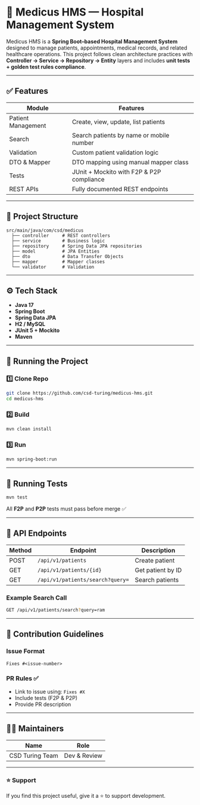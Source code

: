 # 🏥 Medicus HMS — Hospital Management System

Medicus HMS is a **Spring Boot–based Hospital Management System** designed to manage patients, appointments, medical records, and related healthcare operations.
This project follows clean architecture practices with **Controller → Service → Repository → Entity** layers and includes **unit tests + golden test rules compliance**.

---

## ✅ Features

| Module             | Features                                  |
| ------------------ | ----------------------------------------- |
| Patient Management | Create, view, update, list patients       |
| Search             | Search patients by name or mobile number  |
| Validation         | Custom patient validation logic           |
| DTO & Mapper       | DTO mapping using manual mapper class     |
| Tests              | JUnit + Mockito with F2P & P2P compliance |
| REST APIs          | Fully documented REST endpoints           |

---

## 📂 Project Structure

```
src/main/java/com/csd/medicus
  ├── controller     # REST controllers
  ├── service        # Business logic
  ├── repository     # Spring Data JPA repositories
  ├── model          # JPA Entities
  ├── dto            # Data Transfer Objects
  ├── mapper         # Mapper classes
  └── validator      # Validation
```

---

## ⚙️ Tech Stack

* **Java 17**
* **Spring Boot**
* **Spring Data JPA**
* **H2 / MySQL**
* **JUnit 5 + Mockito**
* **Maven**

---

## 🚀 Running the Project

### **1️⃣ Clone Repo**

```bash
git clone https://github.com/csd-turing/medicus-hms.git
cd medicus-hms
```

### **2️⃣ Build**

```bash
mvn clean install
```

### **3️⃣ Run**

```bash
mvn spring-boot:run
```

---

## 🧪 Running Tests

```bash
mvn test
```

All **F2P** and **P2P** tests must pass before merge ✅

---

## 📡 API Endpoints

| Method | Endpoint                         | Description       |
| ------ | -------------------------------- | ----------------- |
| POST   | `/api/v1/patients`               | Create patient    |
| GET    | `/api/v1/patients/{id}`          | Get patient by ID |
| GET    | `/api/v1/patients/search?query=` | Search patients   |

### Example Search Call

```bash
GET /api/v1/patients/search?query=ram
```

---

## 🧾 Contribution Guidelines

### Issue Format

```
Fixes #<issue-number>
```

### PR Rules ✅

* Link to issue using: `Fixes #X`
* Include tests (F2P & P2P)
* Provide PR description

---

## 👨‍💻 Maintainers

| Name            | Role         |
| --------------- | ------------ |
| CSD Turing Team | Dev & Review |

---

### ⭐ Support

If you find this project useful, give it a ⭐ to support development.
